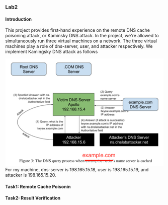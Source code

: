 ### Lab2

#### Introduction

This project provides first-hand experience on the remote DNS cache poisoning attack, or Kaminsky DNS attack. In the project, we're allowed to simultaneously run three virtual machines on a network. The three virtual machines play a role of dns-server, user, and attacker respectively. We implement Kamingsky DNS attack as follows

<img src = "images/fig3.png">
For my machine, dns-server is 198.165.15.18, user is 198.165.15.19, and attacker is 198.165.15.20.

 
#### Task1: Remote Cache Poisonin






#### Task2: Result Verification


